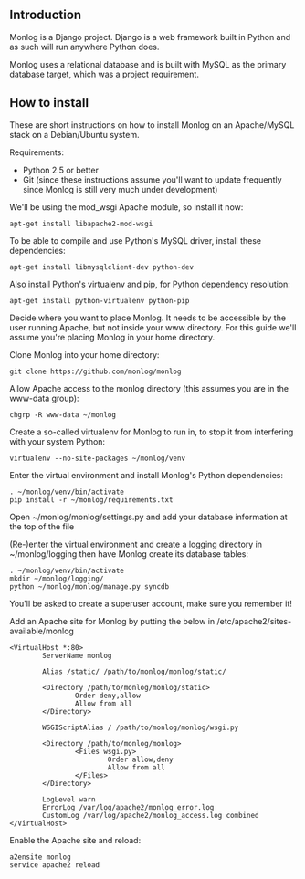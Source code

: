 Introduction
------------
Monlog is a Django project. Django is a web framework built in Python and as such will run anywhere Python does.

Monlog uses a relational database and is built with MySQL as the primary database target, which was a project requirement.

How to install
--------------
These are short instructions on how to install Monlog on an Apache/MySQL stack on a Debian/Ubuntu system.

Requirements:
* Python 2.5 or better
* Git (since these instructions assume you'll want to update frequently since Monlog is still very much under development)

We'll be using the mod_wsgi Apache module, so install it now:

    apt-get install libapache2-mod-wsgi

To be able to compile and use Python's MySQL driver, install these dependencies:

    apt-get install libmysqlclient-dev python-dev

Also install Python's virtualenv and pip, for Python dependency resolution:

    apt-get install python-virtualenv python-pip

Decide where you want to place Monlog. It needs to be accessible by the user running Apache, but not inside your www directory. For this guide we'll assume you're placing Monlog in your home directory.

Clone Monlog into your home directory:

    git clone https://github.com/monlog/monlog

Allow Apache access to the monlog directory (this assumes you are in the www-data group):

    chgrp -R www-data ~/monlog

Create a so-called virtualenv for Monlog to run in, to stop it from interfering with your system Python:

    virtualenv --no-site-packages ~/monlog/venv

Enter the virtual environment and install Monlog's Python dependencies:

    . ~/monlog/venv/bin/activate
    pip install -r ~/monlog/requirements.txt

Open ~/monlog/monlog/settings.py and add your database information at the top of the file

(Re-)enter the virtual environment and create a logging directory in ~/monlog/logging
then have Monlog create its database tables:

    . ~/monlog/venv/bin/activate
    mkdir ~/monlog/logging/
    python ~/monlog/monlog/manage.py syncdb

You'll be asked to create a superuser account, make sure you remember it!

Add an Apache site for Monlog by putting the below in /etc/apache2/sites-available/monlog

    <VirtualHost *:80>
            ServerName monlog

            Alias /static/ /path/to/monlog/monlog/static/

            <Directory /path/to/monlog/monlog/static>
                    Order deny,allow
                    Allow from all
            </Directory>

            WSGIScriptAlias / /path/to/monlog/monlog/wsgi.py

            <Directory /path/to/monlog/monlog>
                    <Files wsgi.py>
                            Order allow,deny
                            Allow from all
                    </Files>
            </Directory>

            LogLevel warn
            ErrorLog /var/log/apache2/monlog_error.log
            CustomLog /var/log/apache2/monlog_access.log combined
    </VirtualHost>

Enable the Apache site and reload:

    a2ensite monlog
    service apache2 reload

